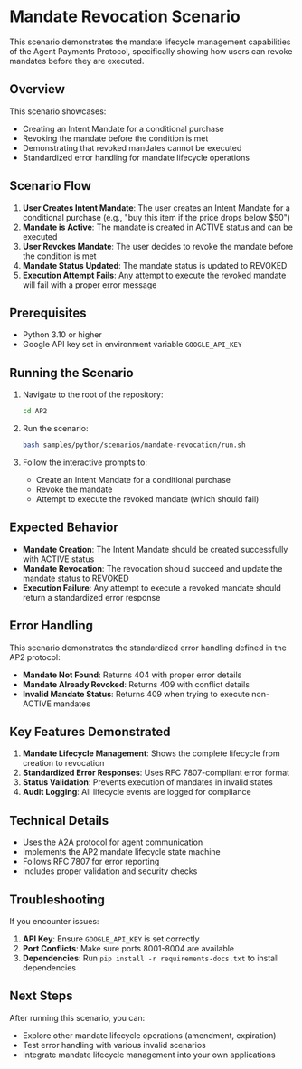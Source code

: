 # Mandate Revocation Scenario

This scenario demonstrates the mandate lifecycle management capabilities of the Agent Payments Protocol, specifically showing how users can revoke mandates before they are executed.

## Overview

This scenario showcases:
- Creating an Intent Mandate for a conditional purchase
- Revoking the mandate before the condition is met
- Demonstrating that revoked mandates cannot be executed
- Standardized error handling for mandate lifecycle operations

## Scenario Flow

1. **User Creates Intent Mandate**: The user creates an Intent Mandate for a conditional purchase (e.g., "buy this item if the price drops below $50")
2. **Mandate is Active**: The mandate is created in ACTIVE status and can be executed
3. **User Revokes Mandate**: The user decides to revoke the mandate before the condition is met
4. **Mandate Status Updated**: The mandate status is updated to REVOKED
5. **Execution Attempt Fails**: Any attempt to execute the revoked mandate will fail with a proper error message

## Prerequisites

- Python 3.10 or higher
- Google API key set in environment variable `GOOGLE_API_KEY`

## Running the Scenario

1. Navigate to the root of the repository:
   ```bash
   cd AP2
   ```

2. Run the scenario:
   ```bash
   bash samples/python/scenarios/mandate-revocation/run.sh
   ```

3. Follow the interactive prompts to:
   - Create an Intent Mandate for a conditional purchase
   - Revoke the mandate
   - Attempt to execute the revoked mandate (which should fail)

## Expected Behavior

- **Mandate Creation**: The Intent Mandate should be created successfully with ACTIVE status
- **Mandate Revocation**: The revocation should succeed and update the mandate status to REVOKED
- **Execution Failure**: Any attempt to execute a revoked mandate should return a standardized error response

## Error Handling

This scenario demonstrates the standardized error handling defined in the AP2 protocol:

- **Mandate Not Found**: Returns 404 with proper error details
- **Mandate Already Revoked**: Returns 409 with conflict details
- **Invalid Mandate Status**: Returns 409 when trying to execute non-ACTIVE mandates

## Key Features Demonstrated

1. **Mandate Lifecycle Management**: Shows the complete lifecycle from creation to revocation
2. **Standardized Error Responses**: Uses RFC 7807-compliant error format
3. **Status Validation**: Prevents execution of mandates in invalid states
4. **Audit Logging**: All lifecycle events are logged for compliance

## Technical Details

- Uses the A2A protocol for agent communication
- Implements the AP2 mandate lifecycle state machine
- Follows RFC 7807 for error reporting
- Includes proper validation and security checks

## Troubleshooting

If you encounter issues:

1. **API Key**: Ensure `GOOGLE_API_KEY` is set correctly
2. **Port Conflicts**: Make sure ports 8001-8004 are available
3. **Dependencies**: Run `pip install -r requirements-docs.txt` to install dependencies

## Next Steps

After running this scenario, you can:
- Explore other mandate lifecycle operations (amendment, expiration)
- Test error handling with various invalid scenarios
- Integrate mandate lifecycle management into your own applications
